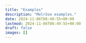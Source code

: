 ```yaml
---
title: "Examples"
description: "Melrōse examples."
date: 2024-11-06T08:49:55+00:00
lastmod: 2024-11-06T08:49:55+00:00
draft: false
images: []
---
```

